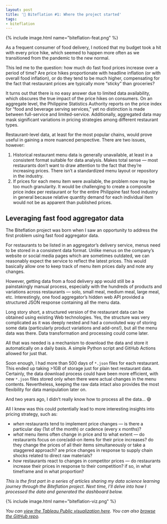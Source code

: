 ```yaml
---
layout: post
title: '🍔 Biteflation #1: Where the project started'
tags:
- biteflation
---
```


{% include image.html name="biteflation-feat.png" %}

As a frequent consumer of food delivery, I noticed that my budget took a hit with every price hike, which seemed to happen more often as we transitioned from the pandemic to the new normal.

This led me to the question: how much do fast food prices increase over a period of time? Are price hikes proportionate with headline inflation (or with overall food inflation), or do they tend to be much higher, compensating for the fact that restaurant prices are typically more “sticky” than groceries?

It turns out that there is no easy answer due to limited data availability, which obscures the true impact of the price hikes on consumers. On an aggregate level, the Philippine Statistics Authority reports on the price index for “food and beverage serving services,” yet no distinction is made between full-service and limited-service. Additionally, aggregated data may mask significant variations in pricing strategies among different restaurant types.

Restaurant-level data, at least for the most popular chains, would prove useful in gaining a more nuanced perspective. There are two issues, however:

1. Historical restaurant menu data is generally unavailable, at least in a consistent format suitable for data analysis. Makes total sense — most restaurants don’t want to draw attention to the fact that they’re increasing prices. There isn’t a standardized menu layout or repository in the industry.
2. If prices for each menu item were available, the problem now may be too much granularity. It would be challenging to create a composite price index per restaurant or for the entire Philippine fast food industry in general because relative quantity demand for each individual item would not be as apparent than published prices.

## Leveraging fast food aggregator data

The Biteflation project was born when I saw an opportunity to address the first problem using fast food aggregator data.

For restaurants to be listed in an aggregator’s delivery service, menus need to be stored in a consistent data format. Unlike menus on the company’s website or social media pages which are sometimes outdated, we can reasonably expect the service to reflect the latest prices. This would basically allow one to keep track of menu item prices daily and note any changes.

However, getting data from a food delivery app would still be a painstakingly manual process, especially with the hundreds of products and variations across restaurants — solo, small meal, medium meal, large meal, etc. Interestingly, one food aggregator’s hidden web API provided a structured JSON response containing all the menu data.

<script src="https://gist.github.com/chechusiscar/5e8dbc2b9db87ff71b166fb430c5b305.js"></script>

Long story short, a structured version of the restaurant data can be obtained using existing Web technologies. Yes, the structure was very complicated as it was deeply nested and had a convoluted way of storing some data (particularly product variations and add-ons!), but all the menu data was there. Data transformation and processing could come later.

All that was needed is a mechanism to download the data and store it automatically on a daily basis. A simple Python script and GitHub Actions allowed for just that.

<script src="https://gist.github.com/chechusiscar/e1c97526965281f26e39dc651d3d8620.js"></script>

Soon enough, I had more than 500 days of `*.json` files for each restaurant. This ended up taking >1GB of storage just for plain text restaurant data. Certainly, the data download process could have been more efficient, with new `*.json` files stored only when there were actual changes in the menu contents. Nevertheless, keeping the raw data intact also provides the most flexibility for data manipulation later on.

And two years ago, I didn’t really know how to process all the data... 😅 

All I knew was this could potentially lead to more interesting insights into pricing strategy, such as:
* *when* restaurants tend to implement price changes — is there a particular day (1st of the month) or cadence (every x months)?
* *what* menu items often change in price and to what extent — do restaurants focus on core/add-on items for their price increases? do they change the prices of all their items simultaneously or take a staggered approach? are price changes in response to supply chain shocks related to direct raw materials?
* *how* restaurants react to changes in competitor prices — do restaurants increase their prices in response to their competition? if so, in what timeframe and in what proportion?

*This is the first part in a series of articles sharing my data science learning journey through the Biteflation project. Next time, I’ll delve into how I processed the data and generated the dashboard below.*

{% include image.html name="biteflation-viz.png" %}

*You can [view the Tableau Public visualization here](https://public.tableau.com/app/profile/chechu.siscar/viz/FastFoodPriceTrends/GraphView). You can also [browse the GitHub repo](https://github.com/chechusiscar/biteflation).*